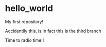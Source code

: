 # hello_world
My first repository!

Accidentlly this, is in fact this is the third branch

Time to radio time!!

